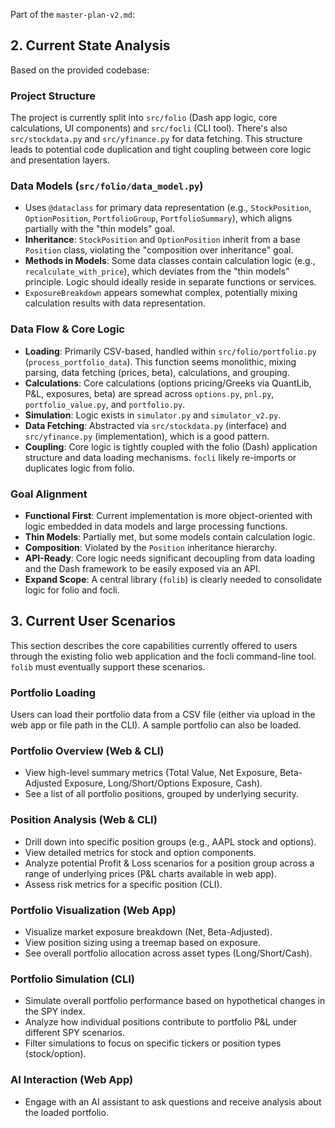 Part of the `master-plan-v2.md`:

## 2. Current State Analysis

Based on the provided codebase:

### Project Structure
The project is currently split into `src/folio` (Dash app logic, core calculations, UI components) and `src/focli` (CLI tool). There's also `src/stockdata.py` and `src/yfinance.py` for data fetching. This structure leads to potential code duplication and tight coupling between core logic and presentation layers.

### Data Models (`src/folio/data_model.py`)
- Uses `@dataclass` for primary data representation (e.g., `StockPosition`, `OptionPosition`, `PortfolioGroup`, `PortfolioSummary`), which aligns partially with the "thin models" goal.
- **Inheritance**: `StockPosition` and `OptionPosition` inherit from a base `Position` class, violating the "composition over inheritance" goal.
- **Methods in Models**: Some data classes contain calculation logic (e.g., `recalculate_with_price`), which deviates from the "thin models" principle. Logic should ideally reside in separate functions or services.
- `ExposureBreakdown` appears somewhat complex, potentially mixing calculation results with data representation.

### Data Flow & Core Logic
- **Loading**: Primarily CSV-based, handled within `src/folio/portfolio.py` (`process_portfolio_data`). This function seems monolithic, mixing parsing, data fetching (prices, beta), calculations, and grouping.
- **Calculations**: Core calculations (options pricing/Greeks via QuantLib, P&L, exposures, beta) are spread across `options.py`, `pnl.py`, `portfolio_value.py`, and `portfolio.py`.
- **Simulation**: Logic exists in `simulator.py` and `simulator_v2.py`.
- **Data Fetching**: Abstracted via `src/stockdata.py` (interface) and `src/yfinance.py` (implementation), which is a good pattern.
- **Coupling**: Core logic is tightly coupled with the folio (Dash) application structure and data loading mechanisms. `focli` likely re-imports or duplicates logic from folio.

### Goal Alignment
- **Functional First**: Current implementation is more object-oriented with logic embedded in data models and large processing functions.
- **Thin Models**: Partially met, but some models contain calculation logic.
- **Composition**: Violated by the `Position` inheritance hierarchy.
- **API-Ready**: Core logic needs significant decoupling from data loading and the Dash framework to be easily exposed via an API.
- **Expand Scope**: A central library (`folib`) is clearly needed to consolidate logic for folio and focli.

## 3. Current User Scenarios

This section describes the core capabilities currently offered to users through the existing folio web application and the focli command-line tool. `folib` must eventually support these scenarios.

### Portfolio Loading
Users can load their portfolio data from a CSV file (either via upload in the web app or file path in the CLI). A sample portfolio can also be loaded.

### Portfolio Overview (Web & CLI)
- View high-level summary metrics (Total Value, Net Exposure, Beta-Adjusted Exposure, Long/Short/Options Exposure, Cash).
- See a list of all portfolio positions, grouped by underlying security.

### Position Analysis (Web & CLI)
- Drill down into specific position groups (e.g., AAPL stock and options).
- View detailed metrics for stock and option components.
- Analyze potential Profit & Loss scenarios for a position group across a range of underlying prices (P&L charts available in web app).
- Assess risk metrics for a specific position (CLI).

### Portfolio Visualization (Web App)
- Visualize market exposure breakdown (Net, Beta-Adjusted).
- View position sizing using a treemap based on exposure.
- See overall portfolio allocation across asset types (Long/Short/Cash).

### Portfolio Simulation (CLI)
- Simulate overall portfolio performance based on hypothetical changes in the SPY index.
- Analyze how individual positions contribute to portfolio P&L under different SPY scenarios.
- Filter simulations to focus on specific tickers or position types (stock/option).

### AI Interaction (Web App)
- Engage with an AI assistant to ask questions and receive analysis about the loaded portfolio.
